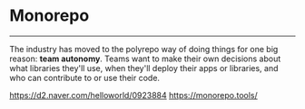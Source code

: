 # Monorepo
---



The industry has moved to the polyrepo way of doing things for one big reason: **team autonomy**. Teams want to make their own decisions about what libraries they'll use, when they'll deploy their apps or libraries, and who can contribute to or use their code.

https://d2.naver.com/helloworld/0923884
https://monorepo.tools/